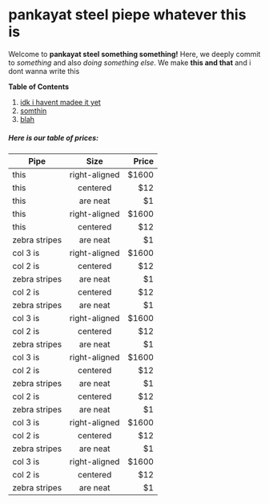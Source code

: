 pankayat steel piepe whatever this is
=====================================

Welcome to **pankayat steel something something!** Here, we deeply commit to *something* and also *doing something else*. We make **this and that** and i dont wanna write this

**Table of Contents**

1. [idk i havent madee it yet](pankayat.github.io)
2. [somthin](pankayat.github.io)
3. [blah](pankayat.github.io)

##### Here is our table of prices:

| Pipe          | Size          | Price |
| ------------- |:-------------:| -----:|
| this          | right-aligned | $1600 |
| this          | centered      |   $12 |
| this          | are neat      |    $1 |
|  this         | right-aligned | $1600 |
| this          | centered      |   $12 |
| zebra stripes | are neat      |    $1 |
| col 3 is      | right-aligned | $1600 |
| col 2 is      | centered      |   $12 |
| zebra stripes | are neat      |    $1 |
| col 2 is      | centered      |   $12 |
| zebra stripes | are neat      |    $1 |
| col 3 is      | right-aligned | $1600 |
| col 2 is      | centered      |   $12 |
| zebra stripes | are neat      |    $1 |
| col 3 is      | right-aligned | $1600 |
| col 2 is      | centered      |   $12 |
| zebra stripes | are neat      |    $1 |
| col 2 is      | centered      |   $12 |
| zebra stripes | are neat      |    $1 |
| col 3 is      | right-aligned | $1600 |
| col 2 is      | centered      |   $12 |
| zebra stripes | are neat      |    $1 |
| col 3 is      | right-aligned | $1600 |
| col 2 is      | centered      |   $12 |
| zebra stripes | are neat      |    $1 |
